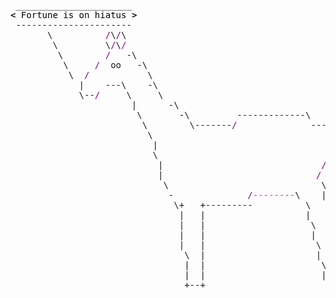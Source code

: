 <pre style="font-family:Menlo,'DejaVu Sans Mono',consolas,'Courier New',monospace"> ______________________                                             <span style="color: #5f5fff; text-decoration-color: #5f5fff">+------ </span><span style="color: #5f5fff; text-decoration-color: #5f5fff; font-weight: bold">Saturday, 29 April 2023</span><span style="color: #5f5fff; text-decoration-color: #5f5fff"> -------+</span> <a href="https://www.informatik.uni-leipzig.de/~akiki/">Christopher Akiki</a>                
<span style="font-weight: bold">&lt;</span><span style="color: #000000; text-decoration-color: #000000"> Fortune is on hiatus </span><span style="font-weight: bold">&gt;</span>                                            <span style="color: #5f5fff; text-decoration-color: #5f5fff">|</span>                                      <span style="color: #5f5fff; text-decoration-color: #5f5fff">|</span> ┣━━ Interests                    
 ----------------------                                             <span style="color: #5f5fff; text-decoration-color: #5f5fff">|</span> Hello, friend.                       <span style="color: #5f5fff; text-decoration-color: #5f5fff">|</span> ┃   ┣━━ My cat                   
       \          <span style="color: #800080; text-decoration-color: #800080">/</span>\<span style="color: #800080; text-decoration-color: #800080">/</span>\                                              <span style="color: #5f5fff; text-decoration-color: #5f5fff">|</span>                                      <span style="color: #5f5fff; text-decoration-color: #5f5fff">|</span> ┃   ┣━━ Representation Learning  
        \         \<span style="color: #800080; text-decoration-color: #800080">/</span>\<span style="color: #800080; text-decoration-color: #800080">/</span>                                              <span style="color: #5f5fff; text-decoration-color: #5f5fff">|</span> <span style="font-style: italic">This auto-generated message panel </span>   <span style="color: #5f5fff; text-decoration-color: #5f5fff">|</span> ┃   ┣━━ Language Generation      
         \        <span style="color: #800080; text-decoration-color: #800080">/</span>   -\                                            <span style="color: #5f5fff; text-decoration-color: #5f5fff">|</span> <span style="font-style: italic">was brought to you by the </span><span style="font-weight: bold; font-style: italic"><a href="https://en.wikipedia.org/wiki/Cowsay">cowsay</a></span><span style="font-style: italic"> </span>    <span style="color: #5f5fff; text-decoration-color: #5f5fff">|</span> ┃   ┣━━ Text Mining              
          \     <span style="color: #800080; text-decoration-color: #800080">/</span>  oo   -\                                          <span style="color: #5f5fff; text-decoration-color: #5f5fff">|</span> <span style="font-style: italic">pony, </span><span style="font-weight: bold; font-style: italic"><a href="https://en.wikipedia.org/wiki/Fortune_(Unix)">fortune</a></span><span style="font-style: italic"> and </span><span style="font-weight: bold; font-style: italic"><a href="https://github.com/willmcgugan/rich">Rich</a></span><span style="font-style: italic">. </span>             <span style="color: #5f5fff; text-decoration-color: #5f5fff">|</span> ┃   ┣━━ Dataset Creation         
           \  <span style="color: #800080; text-decoration-color: #800080">/</span>           \                                         <span style="color: #5f5fff; text-decoration-color: #5f5fff">|</span>                                      <span style="color: #5f5fff; text-decoration-color: #5f5fff">|</span> ┃   ┗━━ TODO                     
             |    ---\    -\                                        <span style="color: #5f5fff; text-decoration-color: #5f5fff">|</span> <span style="font-weight: bold; font-style: italic">Follow me on twitter: </span><span style="font-weight: bold; font-style: italic"><a href="https://twitter.com/christopher">@christopher</a></span>   <span style="color: #5f5fff; text-decoration-color: #5f5fff">|</span> ┣━━ Past Lives                   
             \--<span style="color: #800080; text-decoration-color: #800080">/</span>     \     \                                       <span style="color: #5f5fff; text-decoration-color: #5f5fff">|</span>                                      <span style="color: #5f5fff; text-decoration-color: #5f5fff">|</span> ┃   ┣━━ Sociocultural antropology
                       |      -\                                    <span style="color: #5f5fff; text-decoration-color: #5f5fff">+--------------------------------------+</span> ┃   ┗━━ Network Engineering      
                        \       -\         -------------\    <span style="color: #800080; text-decoration-color: #800080">/</span><span style="color: #ff00ff; text-decoration-color: #ff00ff">-</span>\                                             ┣━━ Current Location             
                         \        \-------<span style="color: #800080; text-decoration-color: #800080">/</span>              ---<span style="color: #800080; text-decoration-color: #800080">/</span>    \                                           ┃   ┗━━ Leipzig, Germany         
                          \                                  |\   \                                          ┗━━ Previous Locations           
                           |                                 <span style="color: #800080; text-decoration-color: #800080">/</span> |  |                                              ┣━━ Durham, England          
                           \                                |  \  |                                              ┗━━ Zouk Mikael, Lebanon     
                            |                              <span style="color: #800080; text-decoration-color: #800080">/</span>    \ |                                                                           
                            |                             <span style="color: #800080; text-decoration-color: #800080">/</span>     \ |                                                                           
                             \                             \     \|                                                                           
                              -              <span style="color: #800080; text-decoration-color: #800080">/</span><span style="color: #ff00ff; text-decoration-color: #ff00ff">--------</span>\    |      o                                                                           
                               \+   +---------          \   |                                                                                 
                                |   |                   |   \                                                                                 
                                |   |                    \   |                                                                                
                                |   |                    |   \                                                                                
                                |   |                     \   |                                                                               
                                 \  |                     |   |                                                                               
                                 |  |                      \  \                                                                               
                                 |  |                      |   |                                                                              
                                 +--+                       ---+                                                                              
                                                                                                                                              
</pre>
